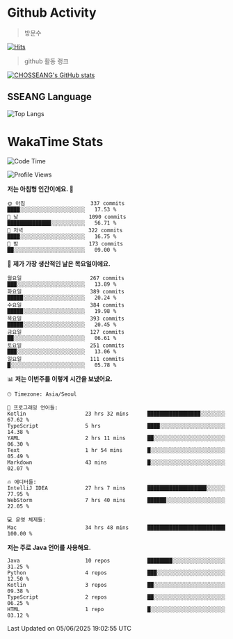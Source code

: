 <!--
**CHOSSEANG/CHOSSEANG** is a ✨ _special_ ✨ repository because its `README.md` (this file) appears on your GitHub profile.

Here are some ideas to get you started:

- 🔭 I’m currently working on ...
- 🌱 I’m currently learning ...
- 👯 I’m looking to collaborate on ...
- 🤔 I’m looking for help with ...
- 💬 Ask me about ...
- 📫 How to reach me: ...
- 😄 Pronouns: ...
- ⚡ Fun fact: ...
-->

# Github Activity
> 방문수

[![Hits](https://hits.seeyoufarm.com/api/count/incr/badge.svg?url=https%3A%2F%2Fgithub.com%2FCHOSSEANG&count_bg=%238AED3E&title_bg=%23495358&icon=electron.svg&icon_color=%23E7E7E7&title=CHOSSEANG&edge_flat=false)](https://hits.seeyoufarm.com)
> github 활동 랭크

[![CHOSSEANG's GitHub stats](https://github-readme-stats.vercel.app/api?username=CHOSSEANG)](https://github.com/CHOSSEANG/github-readme-stats)

## SSEANG Language
![Top Langs](https://github-readme-stats.vercel.app/api/top-langs/?username=CHOSSEANG&layout=compact)

# WakaTime Stats

<!--START_SECTION:waka-->
![Code Time](http://img.shields.io/badge/Code%20Time-590%20hrs%208%20mins-blue)

![Profile Views](http://img.shields.io/badge/Profile%20Views-0-blue)

**저는 아침형 인간이에요. 🐤** 

```text
🌞 아침                     337 commits         ████░░░░░░░░░░░░░░░░░░░░░   17.53 % 
🌆 낮　                     1090 commits        ██████████████░░░░░░░░░░░   56.71 % 
🌃 저녁                     322 commits         ████░░░░░░░░░░░░░░░░░░░░░   16.75 % 
🌙 밤　                     173 commits         ██░░░░░░░░░░░░░░░░░░░░░░░   09.00 % 
```
📅 **제가 가장 생산적인 날은 목요일이에요.** 

```text
월요일                      267 commits         ███░░░░░░░░░░░░░░░░░░░░░░   13.89 % 
화요일                      389 commits         █████░░░░░░░░░░░░░░░░░░░░   20.24 % 
수요일                      384 commits         █████░░░░░░░░░░░░░░░░░░░░   19.98 % 
목요일                      393 commits         █████░░░░░░░░░░░░░░░░░░░░   20.45 % 
금요일                      127 commits         ██░░░░░░░░░░░░░░░░░░░░░░░   06.61 % 
토요일                      251 commits         ███░░░░░░░░░░░░░░░░░░░░░░   13.06 % 
일요일                      111 commits         █░░░░░░░░░░░░░░░░░░░░░░░░   05.78 % 
```


📊 **저는 이번주를 이렇게 시간을 보냈어요.** 

```text
🕑︎ Timezone: Asia/Seoul

💬 프로그래밍 언어들: 
Kotlin                   23 hrs 32 mins      █████████████████░░░░░░░░   67.62 % 
TypeScript               5 hrs               ████░░░░░░░░░░░░░░░░░░░░░   14.38 % 
YAML                     2 hrs 11 mins       ██░░░░░░░░░░░░░░░░░░░░░░░   06.30 % 
Text                     1 hr 54 mins        █░░░░░░░░░░░░░░░░░░░░░░░░   05.49 % 
Markdown                 43 mins             █░░░░░░░░░░░░░░░░░░░░░░░░   02.07 % 

🔥 에디터들: 
IntelliJ IDEA            27 hrs 7 mins       ███████████████████░░░░░░   77.95 % 
WebStorm                 7 hrs 40 mins       ██████░░░░░░░░░░░░░░░░░░░   22.05 % 

💻 운영 체제들: 
Mac                      34 hrs 48 mins      █████████████████████████   100.00 % 
```

**저는 주로 Java 언어를 사용해요.** 

```text
Java                     10 repos            ████████░░░░░░░░░░░░░░░░░   31.25 % 
Python                   4 repos             ███░░░░░░░░░░░░░░░░░░░░░░   12.50 % 
Kotlin                   3 repos             ██░░░░░░░░░░░░░░░░░░░░░░░   09.38 % 
TypeScript               2 repos             ██░░░░░░░░░░░░░░░░░░░░░░░   06.25 % 
HTML                     1 repo              █░░░░░░░░░░░░░░░░░░░░░░░░   03.12 % 
```




 Last Updated on 05/06/2025 19:02:55 UTC
<!--END_SECTION:waka-->
